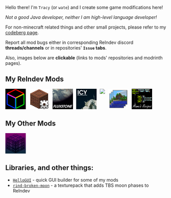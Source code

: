 Hello there! I'm `Tracy` (or `wate`) and I create some game modifications here!

_Not a good Java developer, neither I am high-level language developer!_

For non-minecraft related things and other small projects, please refer to my [codeberg page](https://codeberg.org/tracystacktrace/).

Report all mod bugs either in corresponding ReIndev discord **threads/channels** or in repositories' **`Issue` tabs**.

Also, images below are **clickable** (links to mods' repositories and modrinth pages).

## My ReIndev Mods
<div style="display: flex; gap: 10px;">
  <a href="https://github.com/tracystacktrace/BootifulBlockOutline"><img src="https://github.com/tracystacktrace/BootifulBlockOutline/raw/main/src/main/resources/assets/bootifulblockoutline/icon.png" width="64"></a>
  <a href="https://github.com/tracystacktrace/BootifulCuneiformInterface"><img src="https://github.com/tracystacktrace/BootifulCuneiformInterface/raw/main/src/main/resources/assets/bootifulcuneiforminterface/icon.png" width="64"></a>
  <a href="https://github.com/tracystacktrace/Fluxstone"><img src="https://github.com/tracystacktrace/Fluxstone/raw/main/src/main/resources/assets/fluxstone/icon.png" width="64"></a>
  <a href="https://github.com/tracystacktrace/ICY"><img src="https://github.com/tracystacktrace/ICY/raw/main/src/main/resources/assets/icy/icon.png" width="64"></a>
  <a href="https://github.com/tracystacktrace/authon"><img src="https://github.com/tracystacktrace/authon/raw/main/src/main/resources/assets/authon/icon.png" width="64"></a>
  <a href="https://modrinth.com/mod/stack-em"><img src="https://github.com/tracystacktrace/StackEm/raw/main/src/main/resources/assets/stackem/icon.png" width="64"></a>
  <a href="https://github.com/tracystacktrace/mamasrecipes-reindev"><img src="https://github.com/tracystacktrace/mamasrecipes-reindev/raw/main/src/main/resources/assets/mamasrecipes/icon.png" width="64"></a>
</div>

## My Other Mods
<div style="display: flex; gap: 10px;">
  <a href="https://github.com/tracystacktrace/SpawnerDropsLoot"><img src="https://github.com/tracystacktrace/SpawnerDropsLoot/raw/master/docs/icon.png" width="64"></a>
</div>


## Libraries, and other things:
- [`HelloGUI`](https://github.com/tracystacktrace/HelloGUI) - quick GUI builder for some of my mods
- [`rind-broken-moon`](https://github.com/tracystacktrace/rind-broken-moon) - a texturepack that adds TBS moon phases to ReIndev

<!--
- 🔭 I’m currently working on ...
- 🌱 I’m currently learning ...
- 👯 I’m looking to collaborate on ...
- 🤔 I’m looking for help with ...
- 💬 Ask me about ...
- 📫 How to reach me: ...
- 😄 Pronouns: ...
- ⚡ Fun fact: ...
-->

